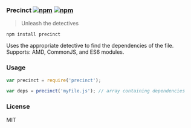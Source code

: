 ### Precinct [![npm](http://img.shields.io/npm/v/module-definition.svg)](https://npmjs.org/package/precinct) [![npm](http://img.shields.io/npm/dm/precinct.svg)](https://npmjs.org/package/precinct)

> Unleash the detectives

`npm install precinct`

Uses the appropriate detective to find the dependencies of the file. 
Supports: AMD, CommonJS, and ES6 modules.

### Usage

```js
var precinct = require('precinct');

var deps = precinct('myFile.js'); // array containing dependencies
```

### License

MIT
